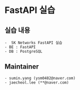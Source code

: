 # FastAPI 실습
## 실습 내용 
    -  SK Networks FastAPI 실습
    - BE : FastAPI
    - DB : PostgreSQL

## Maintainer 
    - sumin.yang (ysm0482@naver.com)
    - jaecheol.lee (**@naver.com)